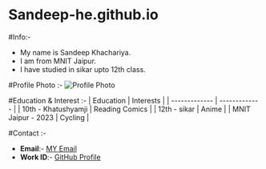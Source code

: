 # Sandeep-he.github.io
#Info:-
- My name is Sandeep Khachariya.
- I am from MNIT Jaipur.
- I have studied in sikar upto 12th class.

#Profile Photo :-
![Profile Photo](https://images.unsplash.com/photo-1579158951805-53f80485ed44?q=80&w=1760&auto=format&fit=crop&ixlib=rb-4.0.3&ixid=M3wxMjA3fDB8MHxwaG90by1wYWdlfHx8fGVufDB8fHx8fA%3D%3D)

#Education & Interest :-
| Education  | Interests |
| ------------- | ------------- |
| 10th - Khatushyamji  | Reading Comics  |
| 12th - sikar  | Anime  |
| MNIT Jaipur - 2023 | Cycling |

#Contact :-
- **Email**:- [MY Email](2023ucp1628@mnit.ac.in)
- **Work ID**:- [GitHub Profile](https://github.com/Sandeep-he)
